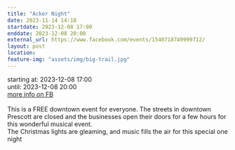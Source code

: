 ```yaml
---
title: "Acker Night"
date: 2023-11-14 14:18
startdate: 2023-12-08 17:00
enddate: 2023-12-08 20:00
external_url: https://www.facebook.com/events/1540718749999712/
layout: post
location: 
feature-img: "assets/img/big-trail.jpg"
---
```


starting at: 2023-12-08 17:00<br>until: 2023-12-08 20:00<br><a href="https://www.facebook.com/events/1540718749999712/">more info on FB</a><br><br>This is a FREE downtown event for everyone. The streets in downtown Prescott are closed and the businesses open their doors for a few hours for this wonderful musical event.<br>
  The Christmas lights are gleaming, and music fills the air for this special one night<br>
  <br>
  
